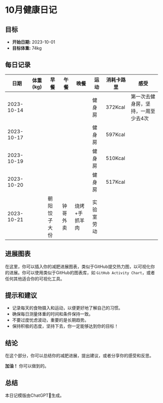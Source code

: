 # 10月健康日记

## 目标

- **开始日期:** 2023-10-01
- **目标体重:** 74kg

## 每日记录

| 日期       | 体重 (kg) | 早餐         | 午餐     | 晚餐          | 运动       | 消耗卡路里 | 感受                                |
| ---------- | --------- | ------------ | -------- | ------------- | ---------- | ---------- | ----------------------------------- |
| 2023-10-14 |           |              |          |               | 健身房     | 372Kcal    | 第一次去健身房，坚持，一周至少去4次 |
| 2023-10-17 |           |              |          |               | 健身房     | 597Kcal    |                                     |
| 2023-10-19 |           |              |          |               | 健身房     | 510Kcal    |                                     |
| 2023-10-20 |           |              |          |               | 健身房     | 517Kcal    |                                     |
| 2023-10-21 |           | 朝阳饺子大份 | 钟哥外卖 | 烧烤+手抓羊肉 | 实验室劳动 |            |                                     |

## 进展图表

在这里，你可以插入你的减肥进展图表，类似于GitHub提交热力图，以可视化你的进展。你可以使用类似于GitHub的图表库，如 `GitHub Activity Chart`，或者任何其他适合你的可视化工具。

## 提示和建议

- 记录每天的食物摄入和运动，以便更好地了解自己的习惯。
- 确保每日测量体重的时间和条件保持一致。
- 不要过度忧虑波动，重要的是长期趋势。
- 保持积极的态度，坚持下去，你一定能够达到你的目标！

## 结论

在这个部分，你可以总结你的减肥进展，提出建议，或者分享你的感受和反思。

**加油！** 你可以做到的。

## 总结


本日记模版由ChatGPT🤖️生成。
